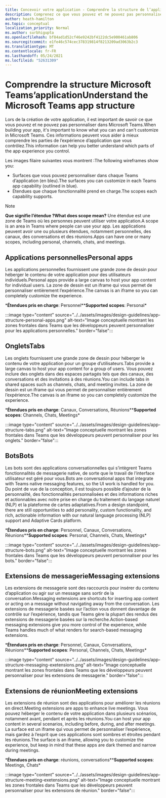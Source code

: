 ```yaml
---
title: Concevoir votre application - Comprendre la structure de l’application
description: Comprenez ce que vous pouvez et ne pouvez pas personnaliser Microsoft Teams lors de la conception de votre application.
author: heath-hamilton
ms.topic: conceptual
localization_priority: Normal
ms.author: surbhigupta
ms.openlocfilehash: bf84ad1d52cf46e9242bf4122dc5e900461ab806
ms.sourcegitcommit: e1fe46c574cec378319814f8213209ad3063b2c3
ms.translationtype: MT
ms.contentlocale: fr-FR
ms.lasthandoff: 05/24/2021
ms.locfileid: "52631309"
---
```

# <a name="understand-the-microsoft-teams-app-structure"></a><span data-ttu-id="ac548-103">Comprendre la structure Microsoft Teams’application</span><span class="sxs-lookup"><span data-stu-id="ac548-103">Understand the Microsoft Teams app structure</span></span>

<span data-ttu-id="ac548-104">Lors de la création de votre application, il est important de savoir ce que vous pouvez et ne pouvez pas personnaliser dans Microsoft Teams.</span><span class="sxs-lookup"><span data-stu-id="ac548-104">When building your app, it's important to know what you can and can't customize in Microsoft Teams.</span></span> <span data-ttu-id="ac548-105">Ces informations peuvent vous aider à mieux comprendre les parties de l’expérience d’application que vous contrôlez.</span><span class="sxs-lookup"><span data-stu-id="ac548-105">This information can help you better understand which parts of the app experience you control.</span></span>

<span data-ttu-id="ac548-106">Les images filaire suivantes vous montrent :</span><span class="sxs-lookup"><span data-stu-id="ac548-106">The following wireframes show you:</span></span>

* <span data-ttu-id="ac548-107">Surfaces que vous pouvez personnaliser dans chaque Teams d’application (en bleu).</span><span class="sxs-lookup"><span data-stu-id="ac548-107">The surfaces you can customize in each Teams app capability (outlined in blue).</span></span>
* <span data-ttu-id="ac548-108">Étendues que chaque fonctionnalité prend en charge.</span><span class="sxs-lookup"><span data-stu-id="ac548-108">The scopes each capability supports.</span></span>

> [!NOTE]
> <span data-ttu-id="ac548-109">**Que signifie l’étendue ?**</span><span class="sxs-lookup"><span data-stu-id="ac548-109">**What does scope mean?**</span></span> <span data-ttu-id="ac548-110">Une étendue est une zone de Teams où les personnes peuvent utiliser votre application.</span><span class="sxs-lookup"><span data-stu-id="ac548-110">A scope is an area in Teams where people can use your app.</span></span> <span data-ttu-id="ac548-111">Les applications peuvent avoir une ou plusieurs étendues, notamment personnelles, des canaux, des conversations et des réunions.</span><span class="sxs-lookup"><span data-stu-id="ac548-111">Apps can have one or many scopes, including personal, channels, chats, and meetings.</span></span>

## <a name="personal-apps"></a><span data-ttu-id="ac548-112">Applications personnelles</span><span class="sxs-lookup"><span data-stu-id="ac548-112">Personal apps</span></span>

<span data-ttu-id="ac548-113">Les applications personnelles fournissent une grande zone de dessin pour héberger le contenu de votre application pour des utilisateurs individuels.</span><span class="sxs-lookup"><span data-stu-id="ac548-113">Personal apps provide a large canvas to host your app content for individual users.</span></span> <span data-ttu-id="ac548-114">La zone de dessin est un iframe qui vous permet de personnaliser entièrement l’expérience.</span><span class="sxs-lookup"><span data-stu-id="ac548-114">The canvas is an iframe so you can completely customize the experience.</span></span>

<span data-ttu-id="ac548-115">\***Étendues pris en charge**: Personnel\*</span><span class="sxs-lookup"><span data-stu-id="ac548-115">\***Supported scopes**: Personal\*</span></span>

:::image type="content" source="../../assets/images/design-guidelines/app-structure-personal-apps.png" alt-text="Image conceptuelle montrant les zones frontales dans Teams que les développeurs peuvent personnaliser pour les applications personnelles." border="false":::

## <a name="tabs"></a><span data-ttu-id="ac548-117">Onglets</span><span class="sxs-lookup"><span data-stu-id="ac548-117">Tabs</span></span>

<span data-ttu-id="ac548-118">Les onglets fournissent une grande zone de dessin pour héberger le contenu de votre application pour un groupe d’utilisateurs.</span><span class="sxs-lookup"><span data-stu-id="ac548-118">Tabs provide a large canvas to host your app content for a group of users.</span></span> <span data-ttu-id="ac548-119">Vous pouvez inclure des onglets dans des espaces partagés tels que des canaux, des conversations et des invitations à des réunions.</span><span class="sxs-lookup"><span data-stu-id="ac548-119">You can include tabs in shared spaces such as channels, chats, and meeting invites.</span></span> <span data-ttu-id="ac548-120">La zone de dessin est un iframe qui vous permet de personnaliser entièrement l’expérience.</span><span class="sxs-lookup"><span data-stu-id="ac548-120">The canvas is an iframe so you can completely customize the experience.</span></span>

<span data-ttu-id="ac548-121">\***Étendues pris en charge**: Canaux, Conversations, Réunions\*</span><span class="sxs-lookup"><span data-stu-id="ac548-121">\***Supported scopes**: Channels, Chats, Meetings\*</span></span>

:::image type="content" source="../../assets/images/design-guidelines/app-structure-tabs.png" alt-text="Image conceptuelle montrant les zones frontales dans Teams que les développeurs peuvent personnaliser pour les onglets." border="false":::

## <a name="bots"></a><span data-ttu-id="ac548-123">Bots</span><span class="sxs-lookup"><span data-stu-id="ac548-123">Bots</span></span>

<span data-ttu-id="ac548-124">Les bots sont des applications conversationnelles qui s’intègrent Teams fonctionnalités de messagerie native, de sorte que le travail de l’interface utilisateur est géré pour vous.</span><span class="sxs-lookup"><span data-stu-id="ac548-124">Bots are conversational apps that integrate with Teams native messaging features, so the UI work is handled for you.</span></span> <span data-ttu-id="ac548-125">Du point de vue de la conception, il est toujours possible d’ajouter de la personnalité, des fonctionnalités personnalisées et des informations riches et actionnables avec notre prise en charge du traitement du langage naturel (NLP) et la plateforme de cartes adaptatives.</span><span class="sxs-lookup"><span data-stu-id="ac548-125">From a design standpoint, there are still opportunities to add personality, custom functionality, and rich, actionable information with our natural language processing (NLP) support and Adaptive Cards platform.</span></span>

<span data-ttu-id="ac548-126">\***Étendues pris en charge**: Personnel, Canaux, Conversations, Réunions\*</span><span class="sxs-lookup"><span data-stu-id="ac548-126">\***Supported scopes**: Personal, Channels, Chats, Meetings\*</span></span>

:::image type="content" source="../../assets/images/design-guidelines/app-structure-bots.png" alt-text="Image conceptuelle montrant les zones frontales dans Teams que les développeurs peuvent personnaliser pour les bots." border="false":::

## <a name="messaging-extensions"></a><span data-ttu-id="ac548-128">Extensions de messagerie</span><span class="sxs-lookup"><span data-stu-id="ac548-128">Messaging extensions</span></span>

<span data-ttu-id="ac548-129">Les extensions de messagerie sont des raccourcis pour insérer du contenu d’application ou agir sur un message sans sortir de la conversation.</span><span class="sxs-lookup"><span data-stu-id="ac548-129">Messaging extensions are shortcuts for inserting app content or acting on a message without navigating away from the conversation.</span></span> <span data-ttu-id="ac548-130">Les extensions de messagerie basées sur l’action vous donnent davantage de contrôle sur l’expérience, tandis que Teams gère la plupart des rendus des extensions de messagerie basées sur la recherche.</span><span class="sxs-lookup"><span data-stu-id="ac548-130">Action-based messaging extensions give you more control of the experience, while Teams handles much of what renders for search-based messaging extensions.</span></span>

<span data-ttu-id="ac548-131">\***Étendues pris en charge**: Personnel, Canaux, Conversations, Réunions\*</span><span class="sxs-lookup"><span data-stu-id="ac548-131">\***Supported scopes**: Personal, Channels, Chats, Meetings\*</span></span>

:::image type="content" source="../../assets/images/design-guidelines/app-structure-messaging-exetensions.png" alt-text="Image conceptuelle montrant les zones frontales dans Teams que les développeurs peuvent personnaliser pour les extensions de messagerie." border="false":::

## <a name="meeting-extensions"></a><span data-ttu-id="ac548-133">Extensions de réunion</span><span class="sxs-lookup"><span data-stu-id="ac548-133">Meeting extensions</span></span>

<span data-ttu-id="ac548-134">Les extensions de réunion sont des applications pour améliorer les réunions en direct.</span><span class="sxs-lookup"><span data-stu-id="ac548-134">Meeting extensions are apps to enhance live meetings.</span></span> <span data-ttu-id="ac548-135">Vous pouvez héberger le contenu de votre application dans plusieurs scénarios, notamment avant, pendant et après les réunions.</span><span class="sxs-lookup"><span data-stu-id="ac548-135">You can host your app content in several scenarios, including before, during, and after meetings.</span></span> <span data-ttu-id="ac548-136">La surface est un iframe qui vous permet de personnaliser l’expérience, mais gardez à l’esprit que ces applications sont sombres et étroites pendant les réunions.</span><span class="sxs-lookup"><span data-stu-id="ac548-136">The surface is an iframe, allowing you to customize the experience, but keep in mind that these apps are dark themed and narrow during meetings.</span></span>

<span data-ttu-id="ac548-137">\***Étendues pris en charge**: réunions, conversations\*</span><span class="sxs-lookup"><span data-stu-id="ac548-137">\***Supported scopes**: Meetings, Chats\*</span></span>

:::image type="content" source="../../assets/images/design-guidelines/app-structure-meeting-exetensions.png" alt-text="Image conceptuelle montrant les zones frontales dans Teams que les développeurs peuvent personnaliser pour les extensions de réunion." border="false":::
